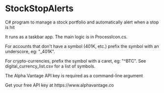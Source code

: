 # StockStopAlerts
C# program to manage a stock portfolio and automatically alert when a stop is hit

<p>It runs as a taskbar app. The main logic is in ProcessIcon.cs.
<p>For accounts that don't have a symbol (401K, etc.) prefix the symbol with an underscore, eg: "_401K".</p>
<p>For crypto-currencies, prefix the symbol with a caret, eg: "^BTC". See digital_currency_list.csv for a list of symbols.</p>
<p>The Alpha Vantage API key is required as a command-line argument</p>
<p>Get your free API key at https://www.alphavantage.co</p>
